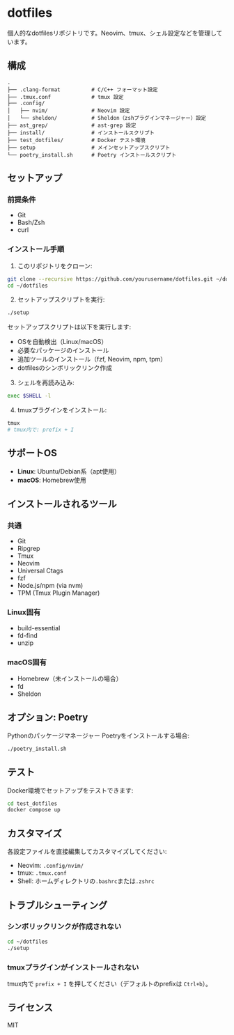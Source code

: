 # dotfiles

個人的なdotfilesリポジトリです。Neovim、tmux、シェル設定などを管理しています。

## 構成

```
.
├── .clang-format          # C/C++ フォーマット設定
├── .tmux.conf             # tmux 設定
├── .config/
│   ├── nvim/              # Neovim 設定
│   └── sheldon/           # Sheldon（zshプラグインマネージャー）設定
├── ast_grep/              # ast-grep 設定
├── install/               # インストールスクリプト
├── test_dotfiles/         # Docker テスト環境
├── setup                  # メインセットアップスクリプト
└── poetry_install.sh      # Poetry インストールスクリプト
```

## セットアップ

### 前提条件

- Git
- Bash/Zsh
- curl

### インストール手順

1. このリポジトリをクローン:

```bash
git clone --recursive https://github.com/yourusername/dotfiles.git ~/dotfiles
cd ~/dotfiles
```

2. セットアップスクリプトを実行:

```bash
./setup
```

セットアップスクリプトは以下を実行します:
- OSを自動検出（Linux/macOS）
- 必要なパッケージのインストール
- 追加ツールのインストール（fzf, Neovim, npm, tpm）
- dotfilesのシンボリックリンク作成

3. シェルを再読み込み:

```bash
exec $SHELL -l
```

4. tmuxプラグインをインストール:

```bash
tmux
# tmux内で: prefix + I
```

## サポートOS

- **Linux**: Ubuntu/Debian系（apt使用）
- **macOS**: Homebrew使用

## インストールされるツール

### 共通
- Git
- Ripgrep
- Tmux
- Neovim
- Universal Ctags
- fzf
- Node.js/npm (via nvm)
- TPM (Tmux Plugin Manager)

### Linux固有
- build-essential
- fd-find
- unzip

### macOS固有
- Homebrew（未インストールの場合）
- fd
- Sheldon

## オプション: Poetry

Pythonのパッケージマネージャー Poetryをインストールする場合:

```bash
./poetry_install.sh
```

## テスト

Docker環境でセットアップをテストできます:

```bash
cd test_dotfiles
docker compose up
```

## カスタマイズ

各設定ファイルを直接編集してカスタマイズしてください:
- Neovim: `.config/nvim/`
- tmux: `.tmux.conf`
- Shell: ホームディレクトリの`.bashrc`または`.zshrc`

## トラブルシューティング

### シンボリックリンクが作成されない

```bash
cd ~/dotfiles
./setup
```

### tmuxプラグインがインストールされない

tmux内で `prefix + I` を押してください（デフォルトのprefixは `Ctrl+b`）。

## ライセンス

MIT
